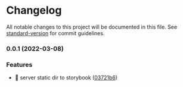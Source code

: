 # Changelog

All notable changes to this project will be documented in this file. See [standard-version](https://github.com/conventional-changelog/standard-version) for commit guidelines.

### 0.0.1 (2022-03-08)


### Features

* 🎸 server static dir to storybook ([03721b6](https://gitlab.com/jcpm-checkout/frontend/commit/03721b6ef83da32291bc54a0a77283943bbda8b2))
